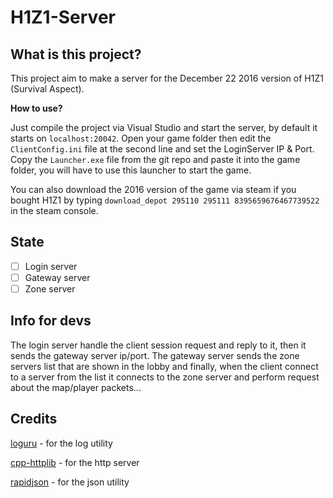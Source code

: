 # H1Z1-Server

## What is this project?

This project aim to make a server for the December 22 2016 version of H1Z1 (Survival Aspect).

**How to use?**

Just compile the project via Visual Studio and start the server, by default it starts on `localhost:20042`.
Open your game folder then edit the `ClientConfig.ini` file at the second line and set the LoginServer IP & Port.
Copy the `Launcher.exe` file from the git repo and paste it into the game folder, you will have to use this launcher to start the game.

You can also download the 2016 version of the game via steam if you bought H1Z1 by typing `download_depot 295110 295111 8395659676467739522` in the steam console.

## State

- [ ] Login server
- [ ] Gateway server
- [ ] Zone server

## Info for devs

The login server handle the client session request and reply to it, then it sends the gateway server ip/port. The gateway server sends the zone servers list that are shown in the lobby and finally, when the client connect to a server from the list it connects to the zone server and perform request about the map/player packets...

## Credits

[loguru](https://github.com/emilk/loguru) - for the log utility

[cpp-httplib](https://github.com/) - for the http server

[rapidjson](https://github.com/) - for the json utility
